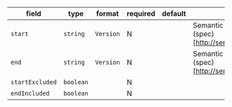 | field | type | format | required | default | description |
|---|---|---|---|---|---|
| `start` | `string` | `Version` | N |  | Semantic Versioning<br>(spec)[http://semver.org/spec/v2.0.0.html] |
| `end` | `string` | `Version` | N |  | Semantic Versioning<br>(spec)[http://semver.org/spec/v2.0.0.html] |
| `startExcluded` | `boolean` |  | N |  |
| `endIncluded` | `boolean` |  | N |  |
